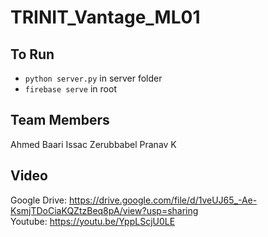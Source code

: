 # TRINIT_Vantage_ML01

## To Run
- `python server.py` in server folder
- `firebase serve` in root

## Team Members
Ahmed Baari
Issac Zerubbabel
Pranav K


## Video 
Google Drive: https://drive.google.com/file/d/1veUJ65_-Ae-KsmjTDoCiaKQZtzBeq8pA/view?usp=sharing  
Youtube: https://youtu.be/YppLScjU0LE
